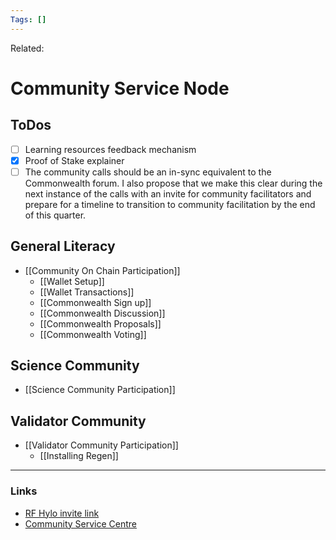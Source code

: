 ```yaml
---
Tags: []
---
```

Related: 
# Community Service Node
## ToDos
- [ ] Learning resources feedback mechanism
- [x] Proof of Stake explainer
- [ ] The community calls should be an in-sync equivalent to the Commonwealth forum. I also propose that we make this clear during the next instance of the calls with an invite for community facilitators and prepare for a timeline to transition to community facilitation by the end of this quarter.

## General Literacy
- [[Community On Chain Participation]]
	- [[Wallet Setup]]
	- [[Wallet Transactions]]
	- [[Commonwealth Sign up]]
	- [[Commonwealth Discussion]]
	- [[Commonwealth Proposals]]
	- [[Commonwealth Voting]]

## Science Community
- [[Science Community Participation]]

## Validator Community
- [[Validator Community Participation]]
	- [[Installing Regen]]


--- 

### Links
- [RF Hylo invite link](https://www.hylo.com/groups/regen-foundation/join/ePKCEaSFlM)
- [Community Service Centre](https://regenfoundation.notion.site/Community-Service-Centre-23aa345be6da4b4d85821ea3abdd00c6)

